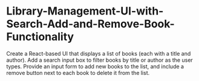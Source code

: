 # Library-Management-UI-with-Search-Add-and-Remove-Book-Functionality
Create a React-based UI that displays a list of books (each with a title and author). Add a search input box to filter books by title or author as the user types. Provide an input form to add new books to the list, and include a remove button next to each book to delete it from the list. 
